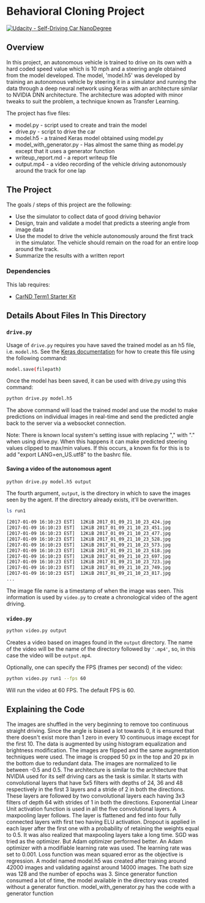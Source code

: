 # Behavioral Cloning Project

[![Udacity - Self-Driving Car NanoDegree](https://s3.amazonaws.com/udacity-sdc/github/shield-carnd.svg)](http://www.udacity.com/drive)

Overview
---
In this project, an autonomous vehicle is trained to drive on its own with a hard coded speed value which is 10 mph and a steering angle obtained from the model developed. The model, 'model.h5' was developed by training an autonomous vehicle by steering it in a simulator and running the data through a deep neural network using Keras with an architecture similar to NVIDIA DNN architecture. The architecture was adopted with minor tweaks to suit the problem, a technique known as Transfer Learning.

The project has five files: 
* model.py  - script used to create and train the model
* drive.py  - script to drive the car
* model.h5  - a trained Keras model obtained using model.py
* model_with_generator.py - Has almost the same thing as model.py except that it uses a generator function
* writeup_report.md - a report writeup file
* output.mp4 - a video recording of the vehicle driving autonomously around the track for one lap

The Project
---
The goals / steps of this project are the following:
* Use the simulator to collect data of good driving behavior
* Design, train and validate a model that predicts a steering angle from image data
* Use the model to drive the vehicle autonomously around the first track in the simulator. The vehicle should remain on the road for an entire loop around the track.
* Summarize the results with a written report

### Dependencies
This lab requires:

* [CarND Term1 Starter Kit](https://github.com/udacity/CarND-Term1-Starter-Kit)

## Details About Files In This Directory

### `drive.py`

Usage of `drive.py` requires you have saved the trained model as an h5 file, i.e. `model.h5`. See the [Keras documentation](https://keras.io/getting-started/faq/#how-can-i-save-a-keras-model) for how to create this file using the following command:
```sh
model.save(filepath)
```

Once the model has been saved, it can be used with drive.py using this command:

```sh
python drive.py model.h5
```

The above command will load the trained model and use the model to make predictions on individual images in real-time and send the predicted angle back to the server via a websocket connection.

Note: There is known local system's setting issue with replacing "," with "." when using drive.py. When this happens it can make predicted steering values clipped to max/min values. If this occurs, a known fix for this is to add "export LANG=en_US.utf8" to the bashrc file.

#### Saving a video of the autonomous agent

```sh
python drive.py model.h5 output
```

The fourth argument, `output`, is the directory in which to save the images seen by the agent. If the directory already exists, it'll be overwritten.

```sh
ls run1

[2017-01-09 16:10:23 EST]  12KiB 2017_01_09_21_10_23_424.jpg
[2017-01-09 16:10:23 EST]  12KiB 2017_01_09_21_10_23_451.jpg
[2017-01-09 16:10:23 EST]  12KiB 2017_01_09_21_10_23_477.jpg
[2017-01-09 16:10:23 EST]  12KiB 2017_01_09_21_10_23_528.jpg
[2017-01-09 16:10:23 EST]  12KiB 2017_01_09_21_10_23_573.jpg
[2017-01-09 16:10:23 EST]  12KiB 2017_01_09_21_10_23_618.jpg
[2017-01-09 16:10:23 EST]  12KiB 2017_01_09_21_10_23_697.jpg
[2017-01-09 16:10:23 EST]  12KiB 2017_01_09_21_10_23_723.jpg
[2017-01-09 16:10:23 EST]  12KiB 2017_01_09_21_10_23_749.jpg
[2017-01-09 16:10:23 EST]  12KiB 2017_01_09_21_10_23_817.jpg
...
```

The image file name is a timestamp of when the image was seen. This information is used by `video.py` to create a chronological video of the agent driving.

### `video.py`

```sh
python video.py output
```

Creates a video based on images found in the `output` directory. The name of the video will be the name of the directory followed by `'.mp4'`, so, in this case the video will be `output.mp4`.

Optionally, one can specify the FPS (frames per second) of the video:

```sh
python video.py run1 --fps 60
```

Will run the video at 60 FPS. The default FPS is 60.


Explaining the Code
---

The images are shuffled in the very beginning to remove too continuous straight driving. Since the angle is biased a lot towards 0, it is ensured that there doesn't exist more than 1 zero in every 10 continuous image except for the first 10. The data is augmented by using histogram equalization and brightness modification. The images are flipped and the same augmentation techniques were used. The image is cropped 50 px in the top and 20 px in the bottom due to redundant data. The images are normalized to lie between -0.5 and 0.5. The architecture is similar to the architecture that NVIDIA used for its self driving cars as the task is similar. It starts with convolutional layers that have 5x5 filters with depths of 24, 36 and 48 respectively in the first 3 layers and a stride of 2 in both the directions. These layers are followed by two convolutional layers each having 3x3 filters of depth 64 with strides of 1 in both the directions. Exponential Linear Unit activation function is used in all the five convolutional layers. A maxpooling layer follows. The layer is flattened and fed into four fully connected layers with first two having ELU activation. Dropout is applied in each layer after the first one with a probability of retaining the weights equal to 0.5. It was also realized that maxpooling layers take a long time. SGD was tried as the optimizer. But Adam optimizer performed better. An Adam optimizer with a modifiable learning rate was used. The learning rate was set to 0.001. Loss function was mean squared error as the objective is regression. A model named model.h5 was created after training around 42000 images and validating against around 14000 images. The bath size was 128 and the number of epochs was 3. Since generator function consumed a lot of time, the model available in the directory was created without a generator function. model_with_generator.py has the code with a generator function

